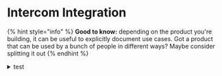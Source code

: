 # Intercom Integration

{% hint style="info" %}
**Good to know:** depending on the product you're building, it can be useful to explicitly document use cases. Got a product that can be used by a bunch of people in different ways? Maybe consider splitting it out
{% endhint %}

<details>

<summary>test</summary>

test

<img src="https://images.unsplash.com/photo-1652438418194-74f00778d8c2?crop=entropy&#x26;cs=tinysrgb&#x26;fm=jpg&#x26;ixid=MnwxOTcwMjR8MHwxfHJhbmRvbXx8fHx8fHx8fDE2NTUwMzcyMTY&#x26;ixlib=rb-1.2.1&#x26;q=80" alt="" data-size="original">

[mt5-jiao-xue.md](../fintech/mt5-jiao-xue.md "mention")

$$f(x) = x * e^{2 pi i \xi x}$$

:thumbsup:

</details>

<img alt="" class="gitbook-drawing">
